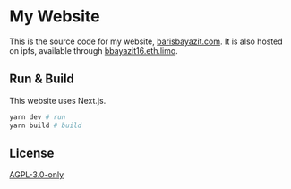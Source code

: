 # My Website

This is the source code for my website, [barisbayazit.com](https://barisbayazit.com).
It is also hosted on ipfs, available through [bbayazit16.eth.limo](https://bbayazit16.eth.limo).

## Run & Build

This website uses Next.js.

```sh
yarn dev # run
yarn build # build
```

## License

[AGPL-3.0-only](License)
